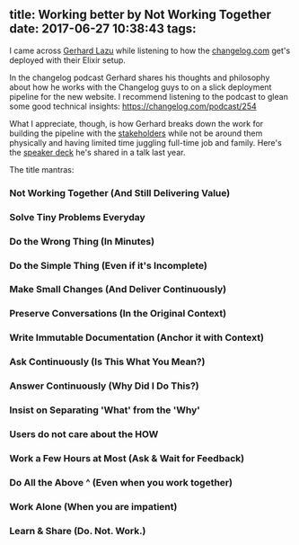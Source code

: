 title: Working better by Not Working Together
date: 2017-06-27 10:38:43
tags:
---
I came across [Gerhard Lazu](http://gerhard.lazu.co.uk/) while listening to how the [changelog.com](https://www.changelog.com) get's deployed with their Elixir setup.

In the changelog podcast Gerhard shares his thoughts and philosophy about how he works with the Changelog guys to on a slick deployment pipeline for the new website. I recommend listening to the podcast to glean some good technical insights: https://changelog.com/podcast/254

What I appreciate, though, is how Gerhard breaks down the work for building the pipeline with the [stakeholders](https://changelog.com/about) while not be around them physically and having limited time juggling full-time job and family. Here's the [speaker deck](https://speakerdeck.com/gerhardlazu/not-working-together) he's shared in a talk last year.

The title mantras:

### Not Working Together (And Still Delivering Value)

### Solve Tiny Problems Everyday

### Do the Wrong Thing (In Minutes)

### Do the Simple Thing (Even if it's Incomplete)

### Make Small Changes (And Deliver Continuously)

### Preserve Conversations (In the Original Context)

### Write Immutable Documentation (Anchor it with Context)

### Ask Continuously (Is This What You Mean?)

### Answer Continuously (Why Did I Do This?)

### Insist on Separating 'What' from the 'Why'

### Users do not care about the HOW

### Work a Few Hours at Most (Ask & Wait  for Feedback)

### Do All the Above ^ (Even when you work together)

### Work Alone (When you are impatient)

### Learn & Share (Do. Not. Work.)